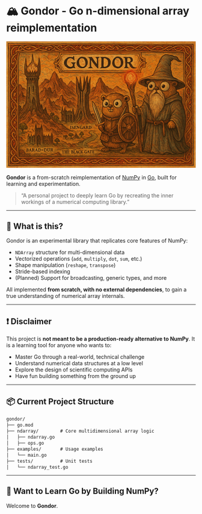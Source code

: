 # 🏔️ Gondor - Go n-dimensional array reimplementation

<p align="center">
  <img src="./static/gondor_banner_3.png" alt="Bionicle Banner" width="1000"/>
</p>

**Gondor** is a from-scratch reimplementation of [NumPy](https://numpy.org/) in [Go](https://go.dev/), built for learning and experimentation.

> “A personal project to deeply learn Go by recreating the inner workings of a numerical computing library.”

---

## 🚀 What is this?

Gondor is an experimental library that replicates core features of NumPy:

- `NDArray` structure for multi-dimensional data
- Vectorized operations (`add`, `multiply`, `dot`, `sum`, etc.)
- Shape manipulation (`reshape`, `transpose`)
- Stride-based indexing
- (Planned) Support for broadcasting, generic types, and more

All implemented **from scratch, with no external dependencies**, to gain a true understanding of numerical array internals.

---

## ❗ Disclaimer

This project is **not meant to be a production-ready alternative to NumPy**.
It is a learning tool for anyone who wants to:

- Master Go through a real-world, technical challenge
- Understand numerical data structures at a low level
- Explore the design of scientific computing APIs
- Have fun building something from the ground up

---

## 📦 Current Project Structure

```
gondor/
├── go.mod
├── ndarray/        # Core multidimensional array logic
│   ├── ndarray.go
│   ├── ops.go
├── examples/       # Usage examples
│   └── main.go
├── tests/          # Unit tests
│   └── ndarray_test.go
```

---

## 👋 Want to Learn Go by Building NumPy?

Welcome to **Gondor**.
